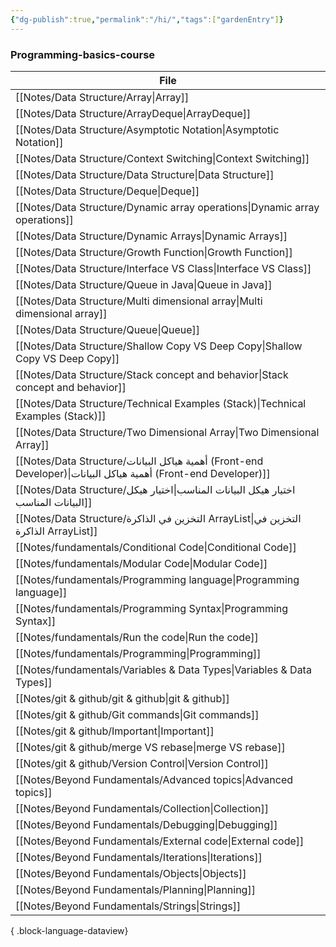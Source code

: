 ```yaml
---
{"dg-publish":true,"permalink":"/hi/","tags":["gardenEntry"]}
---
```


### Programming-basics-course
| File                                                                                                               |
| ------------------------------------------------------------------------------------------------------------------ |
| [[Notes/Data Structure/Array\|Array]]                                                                           |
| [[Notes/Data Structure/ArrayDeque\|ArrayDeque]]                                                                 |
| [[Notes/Data Structure/Asymptotic Notation\|Asymptotic Notation]]                                               |
| [[Notes/Data Structure/Context Switching\|Context Switching]]                                                   |
| [[Notes/Data Structure/Data Structure\|Data Structure]]                                                         |
| [[Notes/Data Structure/Deque\|Deque]]                                                                           |
| [[Notes/Data Structure/Dynamic array operations\|Dynamic array operations]]                                     |
| [[Notes/Data Structure/Dynamic Arrays\|Dynamic Arrays]]                                                         |
| [[Notes/Data Structure/Growth Function\|Growth Function]]                                                       |
| [[Notes/Data Structure/Interface VS Class\|Interface VS Class]]                                                 |
| [[Notes/Data Structure/Queue in Java\|Queue in Java]]                                                           |
| [[Notes/Data Structure/Multi dimensional array\|Multi dimensional array]]                                       |
| [[Notes/Data Structure/Queue\|Queue]]                                                                           |
| [[Notes/Data Structure/Shallow Copy VS Deep Copy\|Shallow Copy VS Deep Copy]]                                   |
| [[Notes/Data Structure/Stack concept and behavior\|Stack concept and behavior]]                                 |
| [[Notes/Data Structure/Technical Examples (Stack)\|Technical Examples (Stack)]]                                 |
| [[Notes/Data Structure/Two Dimensional Array\|Two Dimensional Array]]                                           |
| [[Notes/Data Structure/أهمية هياكل البيانات (Front-end Developer)\|أهمية هياكل البيانات (Front-end Developer)]] |
| [[Notes/Data Structure/اختيار هيكل البيانات المناسب\|اختيار هيكل البيانات المناسب]]                             |
| [[Notes/Data Structure/التخزين في الذاكرة ArrayList\|التخزين في الذاكرة ArrayList]]                             |
| [[Notes/fundamentals/Conditional Code\|Conditional Code]]                                                       |
| [[Notes/fundamentals/Modular Code\|Modular Code]]                                                               |
| [[Notes/fundamentals/Programming language\|Programming language]]                                               |
| [[Notes/fundamentals/Programming Syntax\|Programming Syntax]]                                                   |
| [[Notes/fundamentals/Run the code\|Run the code]]                                                               |
| [[Notes/fundamentals/Programming\|Programming]]                                                                 |
| [[Notes/fundamentals/Variables & Data Types\|Variables & Data Types]]                                           |
| [[Notes/git & github/git & github\|git & github]]                                                               |
| [[Notes/git & github/Git commands\|Git commands]]                                                               |
| [[Notes/git & github/Important\|Important]]                                                                     |
| [[Notes/git & github/merge VS rebase\|merge VS rebase]]                                                         |
| [[Notes/git & github/Version Control\|Version Control]]                                                         |
| [[Notes/Beyond Fundamentals/Advanced topics\|Advanced topics]]                                                  |
| [[Notes/Beyond Fundamentals/Collection\|Collection]]                                                            |
| [[Notes/Beyond Fundamentals/Debugging\|Debugging]]                                                              |
| [[Notes/Beyond Fundamentals/External code\|External code]]                                                      |
| [[Notes/Beyond Fundamentals/Iterations\|Iterations]]                                                            |
| [[Notes/Beyond Fundamentals/Objects\|Objects]]                                                                  |
| [[Notes/Beyond Fundamentals/Planning\|Planning]]                                                                |
| [[Notes/Beyond Fundamentals/Strings\|Strings]]                                                                  |

{ .block-language-dataview}
